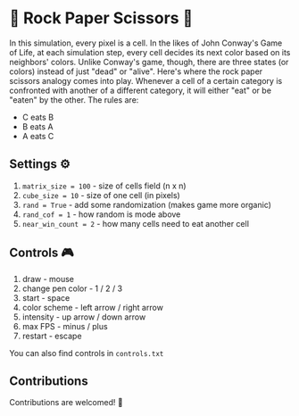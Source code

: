 # 🧬 Rock Paper Scissors 🧬

In this simulation, every pixel is a cell. In the likes of John Conway's Game of Life, at each simulation step, every cell decides its next color based on its neighbors' colors. Unlike Conway's game, though, there are three states (or colors) instead of just "dead" or "alive". Here's where the rock paper scissors analogy comes into play. Whenever a cell of a certain category is confronted with another of a different category, it will either "eat" or be "eaten" by the other. The rules are:
- C eats B
- B eats A
- A eats C

## Settings ⚙️
1. `matrix_size = 100` - size of cells field (n x n)
2. `cube_size = 10` - size of one cell (in pixels)
3. `rand = True` - add some randomization (makes game more organic)
4. `rand_cof = 1` - how random is mode above
5. `near_win_count = 2` - how many cells need to eat another cell

## Controls 🎮
1. draw - mouse
2. change pen color - 1 / 2 / 3
3. start - space
4. color scheme - left arrow / right arrow
5. intensity - up arrow / down arrow
6. max FPS - minus / plus
7. restart - escape

You can also find controls in `controls.txt`

## Contributions
Contributions are welcomed! 👋
